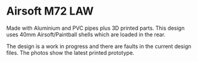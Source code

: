 # Airsoft M72 LAW

Made with Aluminium and PVC pipes plus 3D printed parts. 
This design uses 40mm Airsoft/Paintball shells which are loaded in the rear.

The design is a work in progress and there are faults in the current design files.
The photos show the latest printed prototype.
